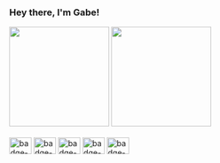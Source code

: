 ### Hey there, I'm Gabe!
<div>
  <img height="180em" src="https://github-readme-stats.vercel.app/api?username=gabrielborgesdm&count_private=true&show_icons=true&theme=dracula" />
  <img height="180em" src="https://github-readme-stats.vercel.app/api/top-langs?username=gabrielborgesdm&layout=compact&langs_count=16&theme=dracula" />
</div>

<div style="display: inline-block">
  <br />
  
  <img align="center" alt="badge-javascript" height="30" width="40" src='https://cdn.jsdelivr.net/gh/devicons/devicon/icons/javascript/javascript-plain.svg'>
  <img align="center" alt="badge-typescript" height="30" width="40" src='https://cdn.jsdelivr.net/gh/devicons/devicon/icons/typescript/typescript-plain.svg'>
  <img align="center" alt="badge-node" height="30" width="40" src='https://cdn.jsdelivr.net/gh/devicons/devicon/icons/node/node-plain.svg'>
  <img align="center" alt="badge-react" height="30" width="40" src='https://cdn.jsdelivr.net/gh/devicons/devicon/icons/react/react-plain.svg'>
  <img align="center" alt="badge-kotlin" height="30" width="40" src='https://cdn.jsdelivr.net/gh/devicons/devicon/icons/kotlin/kotlin-plain.svg'>
</div>
